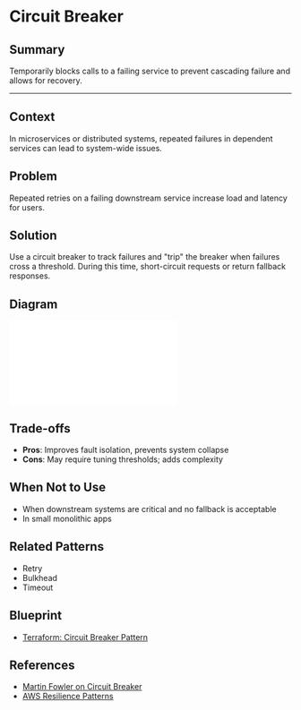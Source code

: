# Circuit Breaker

## Summary
Temporarily blocks calls to a failing service to prevent cascading failure and allows for recovery. 

---

## Context
In microservices or distributed systems, repeated failures in dependent services can lead to system-wide issues.

## Problem
Repeated retries on a failing downstream service increase load and latency for users.

## Solution
Use a circuit breaker to track failures and "trip" the breaker when failures cross a threshold. During this time, short-circuit requests or return fallback responses.

## Diagram
![Circuit Breaker](../../diagrams/mermaid/circuit-breaker.mmd)

## Trade-offs
- **Pros**: Improves fault isolation, prevents system collapse
- **Cons**: May require tuning thresholds; adds complexity

## When Not to Use
- When downstream systems are critical and no fallback is acceptable
- In small monolithic apps

## Related Patterns
- Retry
- Bulkhead
- Timeout

## Blueprint
- [Terraform: Circuit Breaker Pattern](../../blueprints/terraform/circuit-breaker/main.tf)

## References
- [Martin Fowler on Circuit Breaker](https://martinfowler.com/bliki/CircuitBreaker.html)
- [AWS Resilience Patterns](https://docs.aws.amazon.com/)